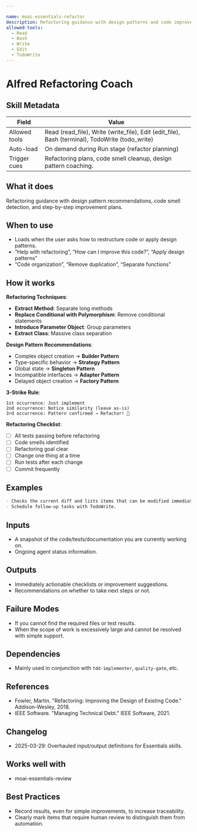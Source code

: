 ```yaml
---

name: moai-essentials-refactor
description: Refactoring guidance with design patterns and code improvement strategies. Use when planning incremental refactors with safety nets.
allowed-tools:
  - Read
  - Bash
  - Write
  - Edit
  - TodoWrite
---
```


# Alfred Refactoring Coach

## Skill Metadata
| Field | Value |
| ----- | ----- |
| Allowed tools | Read (read_file), Write (write_file), Edit (edit_file), Bash (terminal), TodoWrite (todo_write) |
| Auto-load | On demand during Run stage (refactor planning) |
| Trigger cues | Refactoring plans, code smell cleanup, design pattern coaching. |

## What it does

Refactoring guidance with design pattern recommendations, code smell detection, and step-by-step improvement plans.

## When to use

- Loads when the user asks how to restructure code or apply design patterns.
- “Help with refactoring”, “How can I improve this code?”, “Apply design patterns” 
- “Code organization”, “Remove duplication”, “Separate functions”

## How it works

**Refactoring Techniques**:
- **Extract Method**: Separate long methods
- **Replace Conditional with Polymorphism**: Remove conditional statements
- **Introduce Parameter Object**: Group parameters
- **Extract Class**: Massive class separation

**Design Pattern Recommendations**:
- Complex object creation → **Builder Pattern**
- Type-specific behavior → **Strategy Pattern**
- Global state → **Singleton Pattern**
- Incompatible interfaces → **Adapter Pattern**
- Delayed object creation → **Factory Pattern**

**3-Strike Rule**:
```
1st occurrence: Just implement
2nd occurrence: Notice similarity (leave as-is)
3rd occurrence: Pattern confirmed → Refactor! 🔧
```

**Refactoring Checklist**:
- [ ] All tests passing before refactoring
- [ ] Code smells identified
- [ ] Refactoring goal clear
- [ ] Change one thing at a time
- [ ] Run tests after each change
- [ ] Commit frequently

## Examples
```markdown
- Checks the current diff and lists items that can be modified immediately.
- Schedule follow-up tasks with TodoWrite.
```

## Inputs
- A snapshot of the code/tests/documentation you are currently working on.
- Ongoing agent status information.

## Outputs
- Immediately actionable checklists or improvement suggestions.
- Recommendations on whether to take next steps or not.

## Failure Modes
- If you cannot find the required files or test results.
- When the scope of work is excessively large and cannot be resolved with simple support.

## Dependencies
- Mainly used in conjunction with `tdd-implementer`, `quality-gate`, etc.

## References
- Fowler, Martin. "Refactoring: Improving the Design of Existing Code." Addison-Wesley, 2018.
- IEEE Software. "Managing Technical Debt." IEEE Software, 2021.

## Changelog
- 2025-03-29: Overhauled input/output definitions for Essentials skills.

## Works well with

- moai-essentials-review

## Best Practices
- Record results, even for simple improvements, to increase traceability.
- Clearly mark items that require human review to distinguish them from automation.
